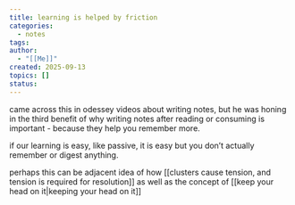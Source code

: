 ```yaml
---
title: learning is helped by friction
categories:
  - notes
tags:
author:
  - "[[Me]]"
created: 2025-09-13
topics: []
status:
---
```

came across this in odessey videos about writing notes, but he was honing in the third benefit of why writing notes after reading or consuming is important - because they help you remember more.

if our learning is easy, like passive, it is easy but you don’t actually remember or digest anything. 

perhaps this can be adjacent idea of how [[clusters cause tension, and tension is required for resolution]] as well as the concept of [[keep your head on it|keeping your head on it]] 
